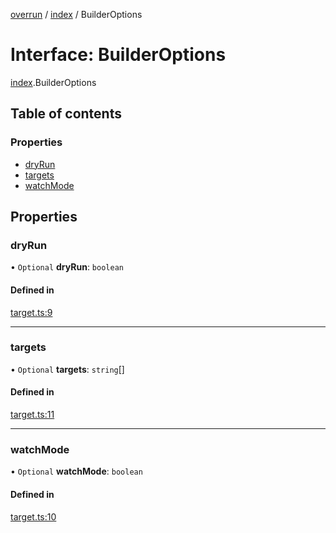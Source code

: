 [overrun](../README.md) / [index](../modules/index.md) / BuilderOptions

# Interface: BuilderOptions

[index](../modules/index.md).BuilderOptions

## Table of contents

### Properties

- [dryRun](index.BuilderOptions.md#dryrun)
- [targets](index.BuilderOptions.md#targets)
- [watchMode](index.BuilderOptions.md#watchmode)

## Properties

### dryRun

• `Optional` **dryRun**: `boolean`

#### Defined in

[target.ts:9](https://github.com/viridia/overrun/blob/b21a862/src/target.ts#L9)

___

### targets

• `Optional` **targets**: `string`[]

#### Defined in

[target.ts:11](https://github.com/viridia/overrun/blob/b21a862/src/target.ts#L11)

___

### watchMode

• `Optional` **watchMode**: `boolean`

#### Defined in

[target.ts:10](https://github.com/viridia/overrun/blob/b21a862/src/target.ts#L10)
